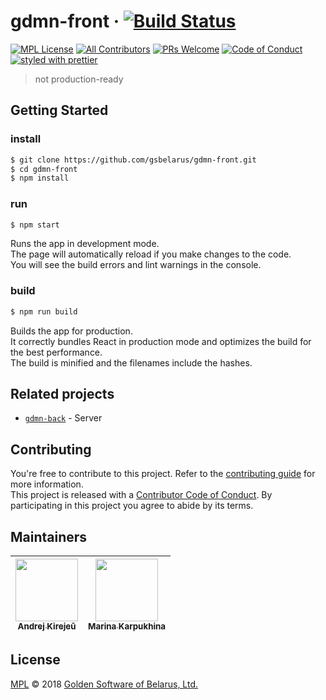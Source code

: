 # gdmn-front ·  [![Build Status][travis-badge]][travis-url]

[![MPL License][license-badge]][license-url]
[![All Contributors][all-contributors-badge]][all-contributors-url]
[![PRs Welcome][prs-badge]][prs-url]
[![Code of Conduct][coc-badge]][coc-url]
[![styled with prettier][prettier-badge]][prettier-url]

> not production-ready


## Getting Started

### install
```sh
$ git clone https://github.com/gsbelarus/gdmn-front.git
$ cd gdmn-front
$ npm install
```

### run
```sh
$ npm start
```
Runs the app in development mode.<br>
The page will automatically reload if you make changes to the code.<br>
You will see the build errors and lint warnings in the console.

### build
```sh
$ npm run build
```

Builds the app for production.<br>
It correctly bundles React in production mode and optimizes the build for the best performance.<br>
The build is minified and the filenames include the hashes.

## Related projects

- [`gdmn-back`][gdmn-back-url] - Server

## Contributing

You're free to contribute to this project. Refer to the [contributing guide][contributing-url] for more information.<br>
This project is released with a [Contributor Code of Conduct][code-of-conduct-url]. By participating in this project you agree to abide by its terms.<br>


## Maintainers

<!-- ALL-CONTRIBUTORS-LIST:START - Do not remove or modify this section -->
<!-- prettier-ignore -->
| [<img src="https://avatars0.githubusercontent.com/u/5175764?s=460&v=4" width="100px;"/><br /><sub><b>Andrej Kirejeŭ</b></sub>](https://github.com/gsbelarus)<br /> | [<img src="https://avatars1.githubusercontent.com/u/1927489?s=460&v=4" width="100px;"/><br /><sub><b>Marina Karpukhina</b></sub>](https://github.com/punkusha)<br /> |
| :---: | :---: |
<!-- ALL-CONTRIBUTORS-LIST:END -->


## License

[MPL][license-url] © 2018 [Golden Software of Belarus, Ltd.][gs-url]


[travis-badge]: https://travis-ci.org/gsbelarus/gdmn-front.svg?branch=develop
[travis-url]: https://travis-ci.org/gsbelarus/gdmn-front
[coc-badge]: https://img.shields.io/badge/code%20of-conduct-lightgrey.svg
[coc-url]: .github/CODE_OF_CONDUCT.md
[license-badge]: https://img.shields.io/badge/license-MPL-yellowgreen.svg
[license-url]: LICENSE
[prs-badge]: https://img.shields.io/badge/PRs-welcome-lightgrey.svg
[prs-url]: http://makeapullrequest.com
[all-contributors-url]: #maintainers
[all-contributors-badge]: https://img.shields.io/badge/all_contributors-2-yellow.svg 
<!-- https://img.shields.io/github/contributors/cdnjs/cdnjs.svg -->
[gs-url]: https://github.com/GoldenSoftwareLtd
[contributing-url]: .github/CONTRIBUTING.md
[code-of-conduct-url]: .github/CODE_OF_CONDUCT.md
[prettier-badge]: https://img.shields.io/badge/styled_with-prettier-ff69b4.svg
[prettier-url]: https://github.com/prettier/prettier
[gdmn-back-url]: https://github.com/gsbelarus/gdmn-back
